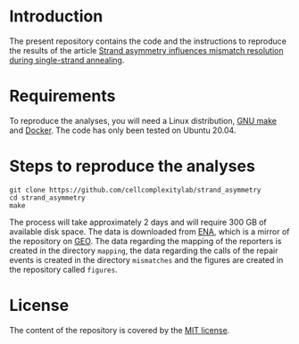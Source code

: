 # Introduction

The present repository contains the code and the instructions to reproduce the results of the article [Strand
asymmetry influences mismatch resolution during single-strand annealing]().


# Requirements

To reproduce the analyses, you will need a Linux distribution, [GNU make](https://www.gnu.org/software/make/)
and [Docker](https://www.docker.com/). The code has only been tested on Ubuntu 20.04.


# Steps to reproduce the analyses
```
git clone https://github.com/cellcomplexitylab/strand_asymmetry
cd strand_asymmetry
make
```

The process will take approximately 2 days and will require 300 GB of available disk space. The data
is downloaded from [ENA](https://www.ebi.ac.uk/ena/browser/view/PRJNA592699?show=reads), which is a
mirror of the repository on [GEO](https://www.ncbi.nlm.nih.gov/geo/query/acc.cgi?acc=GSE141211). The
data regarding the mapping of the reporters is created in the directory `mapping`, the data regarding
the calls of the repair events is created in the directory `mismatches` and the figures are created
in the repository called `figures`.

# License
The content of the repository is covered by the [MIT license](https://opensource.org/licenses/MIT).
